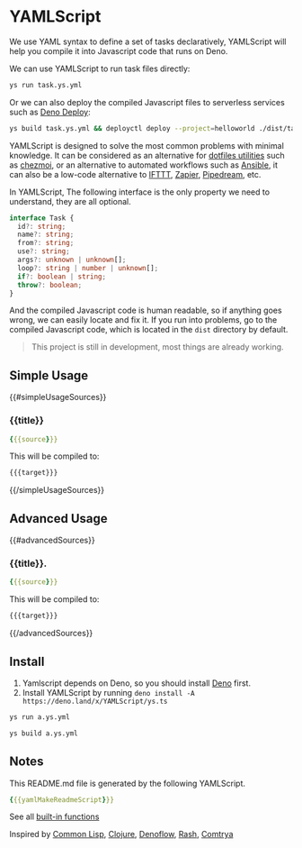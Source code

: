 # YAMLScript

We use YAML syntax to define a set of tasks declaratively, YAMLScript will help
you compile it into Javascript code that runs on Deno.

We can use YAMLScript to run task files directly:

```bash
ys run task.ys.yml
```

Or we can also deploy the compiled Javascript files to serverless services such
as [Deno Deploy](https://deno.com/deploy):

```bash
ys build task.ys.yml && deployctl deploy --project=helloworld ./dist/task.js
```

YAMLScript is designed to solve the most common problems with minimal knowledge.
It can be considered as an alternative for
[dotfiles utilities](https://dotfiles.github.io/utilities/) such as
[chezmoi](https://www.chezmoi.io/), or an alternative to automated workflows
such as [Ansible](https://www.ansible.com/), it can also be a low-code
alternative to [IFTTT](https://ifttt.com/), [Zapier](https://zapier.com/),
[Pipedream](https://pipedream.com/), etc.

In YAMLScript, The following interface is the only property we need to
understand, they are all optional.

```typescript
interface Task {
  id?: string;
  name?: string;
  from?: string;
  use?: string;
  args?: unknown | unknown[];
  loop?: string | number | unknown[];
  if?: boolean | string;
  throw?: boolean;
}
```

And the compiled Javascript code is human readable, so if anything goes wrong,
we can easily locate and fix it. If you run into problems, go to the compiled
Javascript code, which is located in the `dist` directory by default.

> This project is still in development, most things are already working.


## Simple Usage


{{#simpleUsageSources}}

### {{title}}

```yaml
{{{source}}}
```

This will be compiled to:

   
```javascript
{{{target}}}
```

{{/simpleUsageSources}}

## Advanced Usage

{{#advancedSources}}

### {{title}}.

```yaml
{{{source}}}
```

This will be compiled to:

   
```javascript
{{{target}}}
```

{{/advancedSources}}

## Install

1. Yamlscript depends on Deno, so you should install
   [Deno](https://deno.land/#installation) first.
2. Install YAMLScript by running `deno install -A https://deno.land/x/YAMLScript/ys.ts`

```bash
ys run a.ys.yml
```

```bash
ys build a.ys.yml
```
## Notes

This README.md file is generated by the following YAMLScript.

```yaml
{{{yamlMakeReadmeScript}}}
```

See all [built-in functions](/globals/mod.ts)


Inspired by [Common Lisp](https://common-lisp.net/), [Clojure](https://clojure.org/), [Denoflow](https://github.com/denoflow/denoflow), [Rash](https://github.com/rash-sh/rash), [Comtrya](https://github.com/comtrya/comtrya)